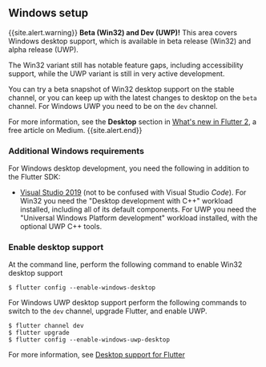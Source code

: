 ## Windows setup

{{site.alert.warning}}
  **Beta (Win32) and Dev (UWP)!**
  This area covers Windows desktop support,
  which is available in beta release (Win32)
  and alpha release (UWP).

  The Win32 variant still has notable feature gaps,
  including accessibility support, while the
  UWP variant is still in very active development.

  You can try a beta snapshot of Win32 desktop support
  on the stable channel, or you can keep up
  with the latest changes to desktop on the
  `beta` channel. For Windows UWP you need
  to be on the `dev` channel.

  For more information, see the **Desktop**
  section in [What's new in Flutter 2][],
  a free article on Medium.
{{site.alert.end}}

[What's new in Flutter 2]: {{site.flutter-medium}}/whats-new-in-flutter-2-0-fe8e95ecc65

### Additional Windows requirements

For Windows desktop development, you need the following in addition to the Flutter SDK:

* [Visual Studio 2019][] (not to be confused with
  Visual Studio _Code_). For Win32 you need the
  "Desktop development with C++" workload installed,
  including all of its default components. For UWP
  you need the "Universal Windows Platform development"
  workload installed, with the optional UWP C++ tools.

[Visual Studio 2019]: https://visualstudio.microsoft.com/downloads/

### Enable desktop support

At the command line, perform the following command to enable Win32 desktop support

```terminal
$ flutter config --enable-windows-desktop
```

For Windows UWP desktop support perform the following commands to switch to
the `dev` channel, upgrade Flutter, and enable UWP.

```terminal
$ flutter channel dev
$ flutter upgrade
$ flutter config --enable-windows-uwp-desktop
```

For more information, see [Desktop support for Flutter][]

[Desktop support for Flutter]: https://flutter.dev/desktop
